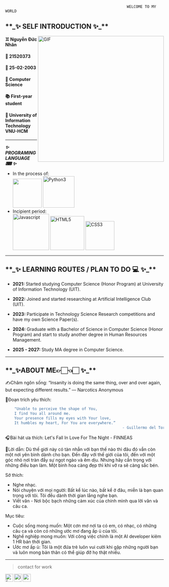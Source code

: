                                                           WELCOME TO MY WORLD 
                                                     
<h2> **_✨ SELF INTRODUCTION ✨_** </h2>
  <img align="right" width="400px" hight = "700px" alt="GIF" src="https://i.pinimg.com/originals/45/84/a1/4584a1e592966241fa9849fdd194f5bd.gif" />
<h4> ♊ Nguyễn Đức Nhân </h4>
<h4> 🎰 21520373 </h4>
<h4> 📅 25-02-2003  </h4>
<h4> 📖 Computer Science </h4>
<h4> 📚 First-year student  </h4>
<h4> 🏫 University of Information Technology VNU-HCM  </h4>

---

 **_✨ PROGRAMING LANGUAGE ⌨ ✨_**  
- In the process of: \
  <img width="92px" src="https://i.ibb.co/cD7rgYW/readme-logo-C.png" border="0" />
  <img width="100px" src="https://i.ibb.co/MDHTKhG/Python3.png" alt="Python3" border="0" />
- Incipient period: \
  <img width="115px" src="https://i.ibb.co/LCd3gKM/Javascript.png" alt="Javascript" border="0" />
  <img width="108px" src="https://i.ibb.co/Gs13k6v/HTML5.png" alt="HTML5" border="0" />
  <img width="92px" src="https://i.ibb.co/WWjW9Xm/CSS3.png" alt="CSS3" border="0" />
 ---
 
 <h2> **_✨ LEARNING ROUTES / PLAN TO DO 💻 ✨_**  </h2>
 
 - <b> 2021: </b> Started studying Computer Science (Honor Program) at University of Information Technology (UIT). 
 
 - <b> 2022: </b> Joined and started researching at Artificial Intelligence Club (UIT).
 
 - <b> 2023: </b> Participate in Technology Science Research competitions and have my own Science Paper(s).
 
 - <b> 2024: </b> Graduate with a Bachelor of Science in Computer Science (Honor Program) and start to study another degree in Human Resources Management.
 
 - <b> 2025 - 2027: </b> Study MA degree in Computer Science.
 
 ---
 
<h2> **_✨ABOUT ME👉🏻👈🏻 ✨_** </h2>

✍Châm ngôn sống: “Insanity is doing the same thing, over and over again, but expecting different results.” — Narcotics Anonymous

📃Đoạn trích yêu thích: 
  ```bash
      "Unable to perceive the shape of You, 
      I find You all around me.  
      Your presence fills my eyes with Your love,  
      It humbles my heart, For You are everywhere.” 
                                                      - Guillermo del Toro -
  ```
  
🎧Bài hát ưa thích: Let's Fall In Love For The Night - FINNEAS

👋Lời dẫn: Dù thế giới này có tàn nhẫn với bạn thế nào thì đâu đó vẫn còn một nơi yên bình dành cho bạn. Đến đây với thế giới của tôi, đến với một góc nhỏ nơi tràn đầy sự ngọt ngào và êm dịu. Nhưng hãy cẩn trọng với những điều bạn làm. Một bình hoa càng đẹp thì khi vỡ ra sẽ càng sắc bén. 

Sở thích: 
- Nghe nhạc.
- Nói chuyện với mọi người: Bất kể lúc nào, bất kể ở đâu, miễn là bạn quan trọng với tôi. Tôi đều dành thời gian lắng nghe bạn.
- Viết văn - Nơi bộc bạch những cảm xúc của chính mình qua lời văn và câu ca. 

Mục tiêu:
- Cuộc sống mong muốn: Một cơn mơ nơi ta có em, có nhạc, có những câu ca và còn có những ước mơ đang ấp ủ của tôi.
- Nghề nghiệp mong muốn: Với công việc chính là một AI developer kiêm 1 HR bán thời gian.
- Ước mơ ấp ủ: Tôi là một đứa trẻ luôn vui cười khi gặp những người bạn và luôn mong bản thân có thể giúp đỡ họ thật nhiều.
 ---
 
> contact for work
<a href="https://www.facebook.com/Amonnnnnn1/">
  <img align="left" alt="facebook" width="25px" src="https://img.icons8.com/fluency/240/000000/facebook-new.png" />
</a>
<a href="https://www.instagram.com/rua_2502/">
  <img align="left" alt="instagram" width="25px" src="https://img.icons8.com/fluency/240/000000/instagram-new.png" />
</a>
<a href="21520373@gm.uit.edu.vn">
  <img align="left" alt="gmail" width="25px" src="https://img.icons8.com/color/240/000000/gmail-new.png" />
</a>
